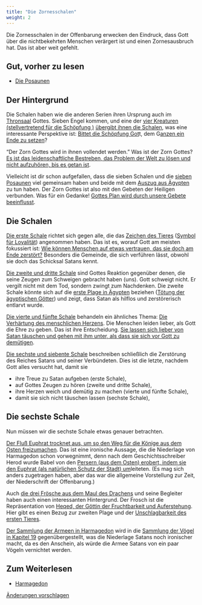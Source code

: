 ```yaml
---
title: "Die Zornesschalen"
weight: 2
---
```



Die Zornesschalen in der Offenbarung erwecken den Eindruck, dass Gott über die nichtbekehrten Menschen verärgert ist und einen Zornesausbruch hat. Das ist aber weit gefehlt.


## Gut, vorher zu lesen

<a name="e7c9"></a>
- [Die Posaunen](../../../content/trumpets/expl/the-trumpets-in-revelation)



## Der Hintergrund

<a name="3526"></a>
Die Schalen haben wie die anderen Serien ihren Ursprung auch im [Thronsaal](https://www.bibleserver.com/SLT/Offenbarung15%2C1-5) Gottes. Sieben Engel kommen, und eine der [vier Kreaturen (stellvertretend für die Schöpfung )](https://www.bibleserver.com/SLT/Offenbarung4%2C7) [übergibt ihnen die Schalen](https://www.bibleserver.com/SLT/Offenbarung15%2C6-7), was eine interessante Perspektive ist: [Bittet die Schöpfung Got](https://www.bibleserver.com/SLT/R%C3%B6mer8%2C19-22)t, dem G[anzen ein Ende zu setzen](https://www.bibleserver.com/SLT/Offenbarung15%2C1)?

“Der Zorn Gottes wird in ihnen vollendet werden.” Was ist der Zorn Gottes?[ Es ist das leidenschaftliche Bestreben, das Problem der Welt zu lösen und nicht aufzuhören, bis es getan ist](https://moodyaudio.com/products/good-and-beautiful-god-part-6).

Vielleicht ist dir schon aufgefallen, dass die sieben Schalen und die [sieben Posaunen](../../../content/trumpets/expl/the-trumpets-in-revelation) viel gemeinsam haben und beide mit dem [Auszug aus Ägypten](../../../bible/exodus/expl/the-plagues-in-egypt) zu tun haben. Der Zorn Gottes ist also mit den Gebeten der Heiligen verbunden. Was für ein Gedanke! [Gottes Plan wird durch unsere Gebete beeinflusst](https://www.bibleserver.com/SLT/1.Mose18%2C20-33).


## Die Schalen

<a name="9855"></a>
[Die erste Schale](https://www.bibleserver.com/SLT/Offenbarung16%2C2) richtet sich gegen alle, die das [Zeichen des Tieres](https://www.bibleserver.com/SLT/Offenbarung12%2C16-17) ([Symbol für Loyalität](../../../content/beasts/expl/the-nature-of-the-beast-in-the-book-of-revelation)) angenommen haben. Das ist es, worauf Gott am meisten fokussiert ist: [Wie können Menschen auf etwas vertrauen, das sie doch am Ende zerstört?](https://www.bibleserver.com/SLT/Offenbarung6%2C1-11) Besonders die Gemeinde, die sich verführen lässt, obwohl sie doch das Schicksal Satans kennt.

[Die zweite und dritte Schale](https://www.bibleserver.com/SLT/Offenbarung16%2C3-7) sind Gottes Reaktion gegenüber denen, die seine Zeugen zum Schweigen gebracht haben (uns). Gott schweigt nicht. Er vergilt nicht mit dem Tod, sondern zwingt zum Nachdenken. Die zweite Schale könnte sich auf die [erste Plage in Ägypten](https://www.bibleserver.com/SLT/2.Mose7%2C17) beziehen ([Tötung der ägyptischen Götter](../../../bible/exodus/expl/the-plagues-in-egypt)) und zeigt, dass Satan als hilflos und zerstörerisch entlarvt wurde.

[Die vierte und fünfte Schale](https://www.bibleserver.com/SLT/Offenbarung16%2C8-11) behandeln ein ähnliches Thema: [Die Verhärtung des menschlichen Herzens](../../../bible/exodus/expl/the-hardening-of-pharaohs-heart). Die Menschen leiden lieber, als Gott die Ehre zu geben. Das ist ihre Entscheidung. [Sie lassen sich lieber von Satan täuschen und gehen mit ihm unter, als dass sie sich vor Gott zu demütigen](https://www.bibleserver.com/SLT/Offenbarung16%2C13-16).

[Die sechste und siebente Schale](https://www.bibleserver.com/SLT/Offenbarung16%2C12-21) beschreiben schließlich die Zerstörung des Reiches Satans und seiner Verbündeten. Dies ist die letzte, nachdem Gott alles versucht hat, damit sie

- ihre Treue zu Satan aufgeben (erste Schale),
- auf Gottes Zeugen zu hören (zweite und dritte Schale),
- ihre Herzen weich und demütig zu machen (vierte und fünfte Schale),
- damit sie sich nicht täuschen lassen (sechste Schale),



## Die sechste Schale

<a name="9ced"></a>
Nun müssen wir die sechste Schale etwas genauer betrachten.

[Der Fluß Euphrat trocknet aus, um so den Weg für die Könige aus dem Osten freizumachen](https://www.bibleserver.com/SLT/Offenbarung16%2C12). Das ist eine ironische Aussage, die die Niederlage von Harmagedon schon vorwegnimmt, denn nach dem Geschichtsschreiber Herod wurde Babel von den [Persern (aus dem Osten) erobert, indem sie den Euphrat (als natürlichen Schutz der Stadt) um](https://www.oekumenisches-handbuch-online.de/babylon/babylon-mythos-und-wirklichkeit/die-eroberung-der-stadt-babylon-durch-die-perser/)leiteten. (Es mag sich anders zugetragen haben, aber das war die allgemeine Vorstellung zur Zeit, der Niederschrift der Offenbarung.)

Auch [die drei Frösche aus dem Maul des Drachens](https://www.bibleserver.com/SLT/Offenbarung16%2C13) und seine Begleiter haben auch einen interessanten Hintergrund. Der Frosch ist die Repräsentation von [Heqed, der Göttin der Fruchtbarkeit und Auferstehung](https://de.wikipedia.org/wiki/Heket). Hier gibt es einen Bezug zur zweiten Plage und der [Unschlagbarkeit des ersten Tieres](https://www.bibleserver.com/SLT/Offenbarung13%2C3-4).

[Der Sammlung der Armeen in Harmagedon](https://www.bibleserver.com/SLT/Offenbarung16%2C14-16) wird in die [Sammlung der Vögel in Kapitel 19](https://www.bibleserver.com/SLT/Offenbarung19%2C17-18) gegenübergestellt, was die Niederlage Satans noch ironischer macht, da es den Anschein, als würde die Armee Satans von ein paar Vögeln vernichtet werden.


## Zum Weiterlesen

<a name="0ffa"></a>
- [Harmagedon](../../../content/bowls/expl/the-key-to-armageddon)




[Änderungen vorschlagen](https://github.com/revelation-today/revelation-today/blob/main/exampleSite/content/docs/content/bowls/expl/the-bowls-of-wrath.de.md)
